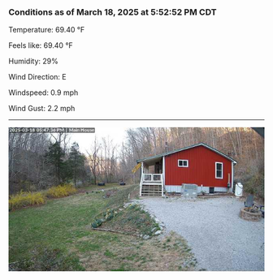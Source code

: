 ### Conditions as of March 18, 2025 at 5:52:52 PM CDT 

Temperature: 69.40 &deg;F

Feels like: 69.40 &deg;F

Humidity: 29%

Wind Direction: E

Windspeed: 0.9 mph

Wind Gust: 2.2 mph

---

<img src="./images/latest.jpeg"/>

